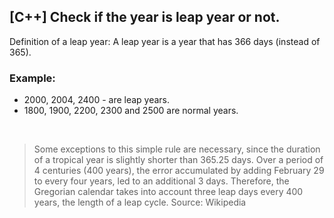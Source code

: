 ## [C++] Check if the year is leap year or not.

Definition of a leap year: A leap year is a year that has 366 days (instead of 365).

### Example: 
* 2000, 2004, 2400 - are leap years. 
* 1800, 1900, 2200, 2300 and 2500 are normal years.
  
<br>

>Some exceptions to this simple rule are necessary, since the duration of a tropical year is slightly shorter than 365.25 days. Over a period of 4 centuries (400 years), the error accumulated by adding February 29 to every four years, led to an additional 3 days. Therefore, the Gregorian calendar takes into account three leap days every 400 years, the length of a leap cycle. Source: Wikipedia
